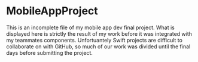 # MobileAppProject
This is an incomplete file of my mobile app dev final project. What is displayed here is strictly the result of my work before it
was integrated with my teammates components. Unfortuantely Swift projects are difficult to collaborate on with GitHub, so much of 
our work was divided until the final days before submitting the project.
